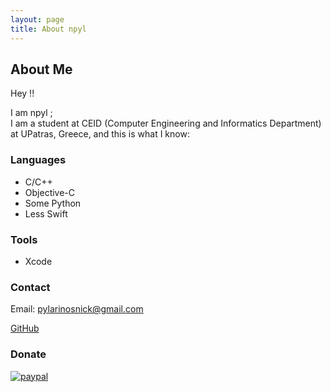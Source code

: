 ```yaml
---
layout: page
title: About npyl
---
```

## About Me

Hey !!								<br>

I am npyl	;						<br>
I am a student at CEID (Computer Engineering and Informatics Department) at UPatras, Greece,
and this is what I know:

### Languages
- C/C++
- Objective-C
- Some Python
- Less Swift

### Tools
- Xcode

### Contact
Email: [pylarinosnick@gmail.com](mailto:pylarinosnick@gmail.com)

[GitHub](https://github.com/npyl)

### Donate

[![paypal](https://www.paypalobjects.com/en_US/i/btn/btn_donateCC_LG.gif)](https://www.paypal.com/cgi-bin/webscr?cmd=_s-xclick&hosted_button_id=NSV636CUWX754)
